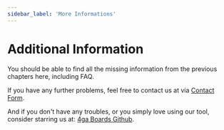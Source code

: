 ```yaml
---
sidebar_label: 'More Informations'
---
```


# Additional Information
You should be able to find all the missing information from the previous chapters here, including FAQ. 

If you have any further problems, feel free to contact us at via [Contact Form](https://4gaboards.com/contact).

And if you don't have any troubles, or you simply love using our tool, consider starring us at: [4ga Boards Github](https://github.com/RARgames/4gaBoards).